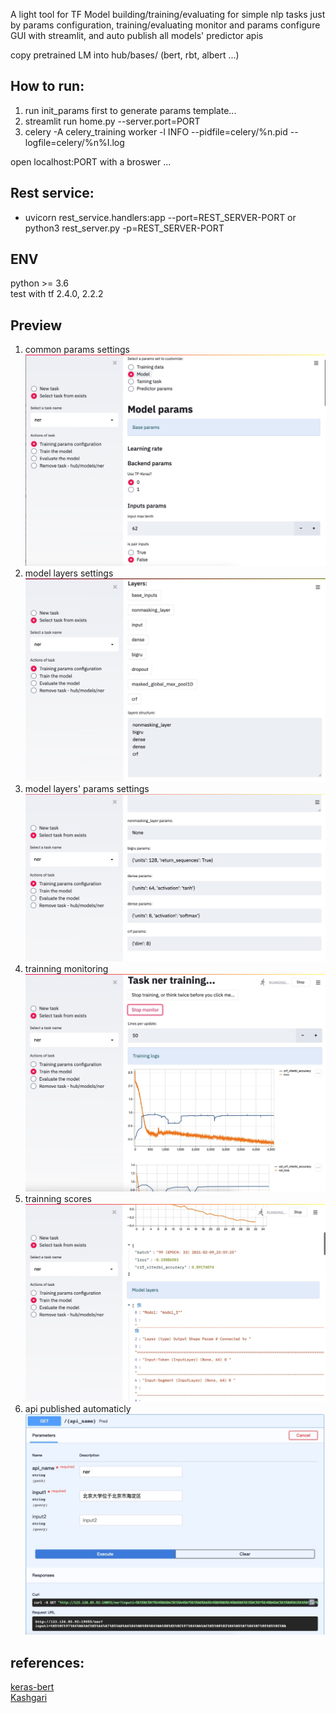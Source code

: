 A light tool for TF Model building/training/evaluating for simple nlp tasks just by params configuration, training/evaluating monitor and params configure GUI with streamlit, and auto publish all models' predictor apis

copy pretrained LM into hub/bases/ (bert, rbt, albert ...)

## How to run:
1. run init_params first to generate params template...
2. streamlit run home.py --server.port=PORT
3. celery -A celery_training worker -l INFO --pidfile=celery/%n.pid --logfile=celery/%n%I.log

open localhost:PORT with a broswer ...

## Rest service:
* uvicorn rest_service.handlers:app --port=REST_SERVER-PORT or python3 rest_server.py -p=REST_SERVER-PORT

## ENV
python >= 3.6
</br>
test with tf 2.4.0, 2.2.2
</br>

## Preview
1. common params settings<br>
[![common params settings](https://github.com/jeusgao/jobot_factory_nlp_simple/blob/master/imgs/4.jpg)](https://github.com/jeusgao/jobot_factory_nlp_simple/blob/master/imgs/4.jpg)
2. model layers settings</br>
[![model layers settings](https://github.com/jeusgao/jobot_factory_nlp_simple/blob/master/imgs/3.jpg)](https://github.com/jeusgao/jobot_factory_nlp_simple/blob/master/imgs/3.jpg)
3. model layers' params settings</br>
[![model layers' params settings](https://github.com/jeusgao/jobot_factory_nlp_simple/blob/master/imgs/2.jpg)](https://github.com/jeusgao/jobot_factory_nlp_simple/blob/master/imgs/2.jpg)
4. trainning monitoring</br>
[![trainning monitoring](https://github.com/jeusgao/jobot_factory_nlp_simple/blob/master/imgs/6.jpg)](https://github.com/jeusgao/jobot_factory_nlp_simple/blob/master/imgs/6.jpg)
5. trainning scores</br>
[![trainning scores](https://github.com/jeusgao/jobot_factory_nlp_simple/blob/master/imgs/5.jpg)](https://github.com/jeusgao/jobot_factory_nlp_simple/blob/master/imgs/5.jpg)
6. api published automaticly</br>
[![api published automaticly](https://github.com/jeusgao/jobot_factory_nlp_simple/blob/master/imgs/1.jpg)](https://github.com/jeusgao/jobot_factory_nlp_simple/blob/master/imgs/1.jpg)

## references:
<a href="https://github.com/CyberZHG/keras-bert">keras-bert</a>
</br>
<a href="https://github.com/BrikerMan/Kashgari.git">Kashgari</a>
